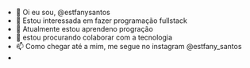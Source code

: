 - 👋 Oi eu sou, @estfanysantos
- 👀  Estou interessada em fazer programação fullstack
- 🌱 Atualmente estou aprendeno progração 
- 💞️  estou procurando colaborar com a tecnologia 
- 📫 Como chegar até a mim, me segue no instagram @estfany_santos
- 

<!---
Estfanysantos/Estfanysantos is a ✨ special ✨ repository because its `README.md` (this file) appears on your GitHub profile.
You can click the Preview link to take a look at your changes.
--->
